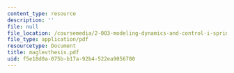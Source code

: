 ```yaml
---
content_type: resource
description: ''
file: null
file_location: /coursemedia/2-003-modeling-dynamics-and-control-i-spring-2005/f5e18d0a075bb17a92b4522ea9056780_maglevthesis.pdf
file_type: application/pdf
resourcetype: Document
title: maglevthesis.pdf
uid: f5e18d0a-075b-b17a-92b4-522ea9056780
---
```

